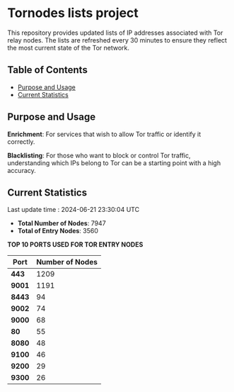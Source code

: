# Tornodes lists project

This repository provides updated lists of IP addresses associated with Tor relay nodes. The lists are refreshed every 30 minutes to ensure they reflect the most current state of the Tor network.

## Table of Contents

- [Purpose and Usage](#purpose-and-usage)
- [Current Statistics](#current-statistics)


## Purpose and Usage

**Enrichment**: For services that wish to allow Tor traffic or identify it correctly.

**Blacklisting**: For those who want to block or control Tor traffic, understanding which IPs belong to Tor can be a starting point with a high accuracy.

## Current Statistics

Last update time : 2024-06-21 23:30:04 UTC

- **Total Number of Nodes**: 7947
- **Total of Entry Nodes**: 3560

**TOP 10 PORTS USED FOR TOR ENTRY NODES**

| **Port** | **Number of Nodes** |
|------|-----------------|
| **443**   | 1209  |
| **9001**   | 1191  |
| **8443**   | 94  |
| **9002**   | 74  |
| **9000**   | 68  |
| **80**   | 55  |
| **8080**   | 48  |
| **9100**   | 46  |
| **9200**   | 29  |
| **9300**   | 26  |

